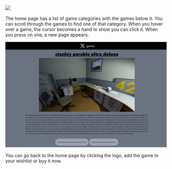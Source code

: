 ![](readme-images/home.png)

The home page has a list of game categories with the games below it. You can scroll through the games to find one of that category. When you hover over a game, the cursor becomes a hand to show you can click it. When you press on one, a new page appears. 

![](readme-images/game-page.png)

You can go back to the home page by clicking the logo, add the game to your wishlist or buy it now. 